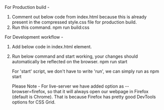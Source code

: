 
For Production build -
1. Comment out below code from index.html because this is already present in the compressed style.css file for production build.
   <link rel="stylesheet" href="css/icon-font.css"> 
2. Run this command. 
   npm run build:css



For Development workflow - 
1. Add below code in index.html <head> element.
   <link rel="stylesheet" href="css/icon-font.css">
2. Run below command and start working, your changes should automatically be reflected on the browser.
   npm run start

   For 'start' script, we don't have to write 'run', we can simply run as 
   npm start

   Please Note - For live-server we have added option as --browser=firefox, so that it will always open our webpage in Firefox (default is Chrome). That is because Firefox has pretty good DevTools options for CSS Grid.

